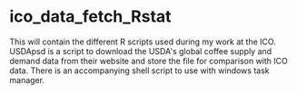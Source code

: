 # ico_data_fetch_Rstat
This will contain the different R scripts used during my work at the ICO. 
USDApsd is a script to download the USDA's global coffee supply and demand data from their website and store the file for comparison with ICO data. There is an accompanying shell script to use with windows task manager. 


